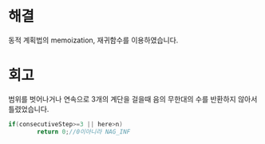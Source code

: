 # 해결
동적 계획법의 memoization, 재귀함수를 이용하였습니다.

# 회고
범위를 벗어나거나 연속으로 3개의 계단을 걸을때 음의 무한대의 수를 반환하지 않아서 틀렸었습니다.

```c++
if(consecutiveStep>=3 || here>n)
        return 0;//0이아니라 NAG_INF
```
